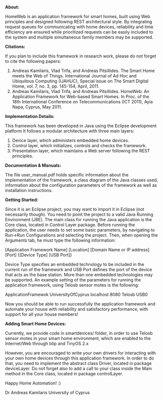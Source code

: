**About:**  

HomeWeb is an application framework for smart homes, built using Web principles and designed following REST architectural style. By integrating request queues for communicating with home devices, reliability and time efficiency are ensured while prioritized requests can be easily included to the system and multiple simultaneous family members may be supported.

**Citations:**  

If you plan to include this framework in research work, please do not forget to cite the following papers:
1. Andreas Kamilaris, Vlad Trifa, and Andreas Pitsillides. The Smart Home meets the Web of Things. International Journal of Ad Hoc and Ubiquitous Computing (IJAHUC), Special issue on The Smart Digital Home, vol. 7, no. 3, pp. 145-154, April, 2011. 
2. Andreas Kamilaris, Vlad Trifa, and Andreas Pitsillides. HomeWeb: An Application Framework for Web-based Smart Homes. In Proc. of the 18th International Conference on Telecommunications (ICT 2011), Ayia Napa, Cyprus, May 2011.

**Implementation Details:**  

This framework has been developed in Java using the Eclipse development platform
It follows a modular architecture with three main layers:
1. Device layer, which administers embedded home devices.
2. Control layer, which initializes, controls and checks the framework.
3. Presentation layer, which maintains a Web server following the REST principles.

**Documentation & Manuals:**  

The file user_manual.pdf holds specific information about the implementation of the framework, a class diagram of the Java classes used, information about the configuration parameters of the framework as well as installation instructions.

**Getting Started:**  

Since it is an Eclipse project, you may want to import it in Eclipse (not necessarily though). You need to point the project to a valid Java Running Environment (JRE).
The main class for running the Java application is the Core class, located in Control Layer package. Before running the application, the user needs to set some basic parameters, by navigating to Run->Run Configurations and selecting the project. Then, when opening the Arguments tab, he must type the following information:

[Application Framework Name] [Location] [Domain Name or IP address] [Port] {[Device Type] [USB Port]}

Device Type specifies an embedded technology to be included in the current run of the framework and USB Port defines the port of the device that acts as the base station. More than one embedded technologies may be supported. An example setting of the parameters for running the application framework, using Telosb sensor motes is the following:

ApplicationFramewok UniversityOfCyprus localhost 8080 Telosb USB0

Now you should be able to run successfully the application framework and automate your house with reliability and satisfactory performance, with support for all your house members!

**Adding Smart Home Devices:**  

Currently, we provide code in smartdevices/ folder, in order to use Telosb sensor motes in your smart home environment, which are enabled to the Internet/Web through blip and TinyOS 2.x

However, you are encouraged to write your own drivers for interacting with your own home devices through this application framework. In order to do that, you need to implement the abstract class Driver, located in package deviceLayer. Do not forget also to add a call to your class inside the Main method in the Core class, located in package controlLayer.

Happy Home Automation! :)

Dr Andreas Kamilaris
University of Cyprus
